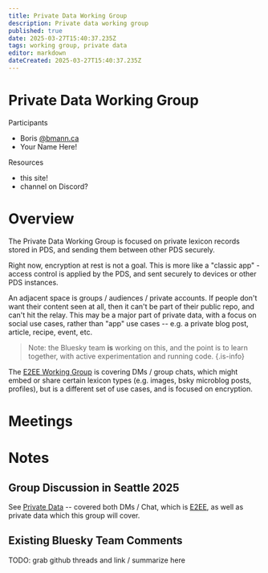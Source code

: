```yaml
---
title: Private Data Working Group
description: Private data working group
published: true
date: 2025-03-27T15:40:37.235Z
tags: working group, private data
editor: markdown
dateCreated: 2025-03-27T15:40:37.235Z
---
```


# Private Data Working Group

Participants
* Boris [@bmann.ca](https://bsky.app/profile/bmann.ca)
* Your Name Here!

Resources
* this site!
* channel on Discord?

# Overview

The Private Data Working Group is focused on private lexicon records stored in PDS, and sending them between other PDS securely.

Right now, encryption at rest is not a goal. This is more like a "classic app" - access control is applied by the PDS, and sent securely to devices or other PDS instances.

An adjacent space is groups / audiences / private accounts. If people don't want their content seen at all, then it can't be part of their public repo, and can't hit the relay. This may be a major part of private data, with a focus on social use cases, rather than "app" use cases -- e.g. a private blog post, article, recipe, event, etc.

> Note: the Bluesky team **is** working on this, and the point is to learn together, with active experimentation and running code.
{.is-info}


The [E2EE Working Group](/working-groups/e2ee) is covering DMs / group chats, which might embed or share certain lexicon types (e.g. images, bsky microblog posts, profiles), but is a different set of use cases, and is focused on encryption.

# Meetings

# Notes

## Group Discussion in Seattle 2025

See [Private Data](https://wiki.atprotocol.community/en/atmosphereconf/seattle2025/private-data) -- covered both DMs / Chat, which is [E2EE](/working-groups/e2ee), as well as private data which this group will cover.

## Existing Bluesky Team Comments

TODO: grab github threads and link / summarize here



